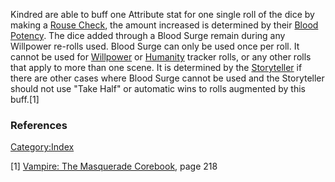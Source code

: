 Kindred are able to buff one Attribute stat for one single roll of the
dice by making a
<a href="Rouse_Check" class="wikilink" title="Rouse Check">Rouse
Check</a>, the amount increased is determined by their
[Blood Potency](./blood_potency.md). The dice added through a Blood Surge remain during any
Willpower re-rolls used. Blood Surge can only be used once per roll. It
cannot be used for
[Willpower](./willpower.md) or
[Humanity](./humanity.md)
tracker rolls, or any other rolls that apply to more than one scene. It
is determined by the <a href="Storyteller" class="wikilink"
title="Storyteller">Storyteller</a> if there are other cases where Blood
Surge cannot be used and the Storyteller should not use "Take Half" or
automatic wins to rolls augmented by this buff.[1]

### References

<a href="Category:Index" class="wikilink"
title="Category:Index">Category:Index</a>

[1] <a href="Vampire:_The_Masquerade_Corebook" class="wikilink"
title="Vampire: The Masquerade Corebook">Vampire: The Masquerade
Corebook</a>, page 218
